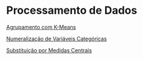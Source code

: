 # Processamento de Dados

[Agrupamento com K-Means](https://github.com/alexandre11aa/notebooks/blob/main/data_processing/agrupamento_com_k-means.ipynb)

[Numeralização de Variáveis Categóricas](https://github.com/alexandre11aa/notebooks/blob/main/data_processing/numeralizacao_de_variaveis_categoricas.ipynb)

[Substituição por Medidas Centrais](https://github.com/alexandre11aa/notebooks/blob/main/data_processing/substituicao_por_medidas_centrais.ipynb)
